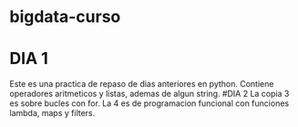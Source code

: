 # bigdata-curso
# DIA 1
Este es una practica de repaso de dias anteriores en python.
Contiene operadores aritmeticos y listas, ademas de algun string.
#DIA 2
La copia 3 es sobre bucles con for.
La 4 es de programacion funcional con funciones lambda, maps y filters.
